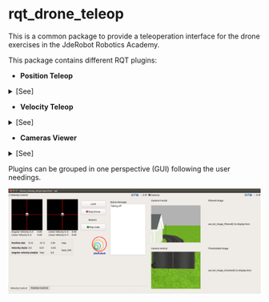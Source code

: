 # rqt_drone_teleop

This is a common package to provide a teleoperation interface for the drone exercises in the JdeRobot Robotics Academy.

This package contains different RQT plugins:
* **Position Teleop**
<details>
<summary>[See]</summary>
<img src="https://github.com/JdeRobot/drones/blob/master/rqt_drone_teleop/resource/pos_teleop.png">
</details>

* **Velocity Teleop**
<details>
<summary>[See]</summary>
<img src="https://github.com/JdeRobot/drones/blob/master/rqt_drone_teleop/resource/vel_teleop.png">
</details>

* **Cameras Viewer**
<details>
<summary>[See]</summary>
<img src="https://github.com/JdeRobot/drones/blob/master/rqt_drone_teleop/resource/cam_viewer.png">
</details>

Plugins can be grouped in one perspective (GUI) following the user needings.

![Screenshot](resource/rqt_drone_teleop.png)
